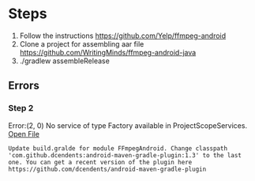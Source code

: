 # Steps
1. Follow the instructions https://github.com/Yelp/ffmpeg-android
2. Clone a project for assembling aar file https://github.com/WritingMinds/ffmpeg-android-java
3. ./gradlew assembleRelease

## Errors
### Step 2
Error:(2, 0) No service of type Factory<LoggingManagerInternal> available in ProjectScopeServices.
    <a href="openFile:/Users/sashatinkoff/Downloads/ffmpeg-android-java-master/FFmpegAndroid/build.gradle">Open File</a>
    
    Update build.gralde for module FFmpegAndroid. Change classpath 'com.github.dcendents:android-maven-gradle-plugin:1.3' to the last one. You can get a recent version of the plugin here https://github.com/dcendents/android-maven-gradle-plugin
